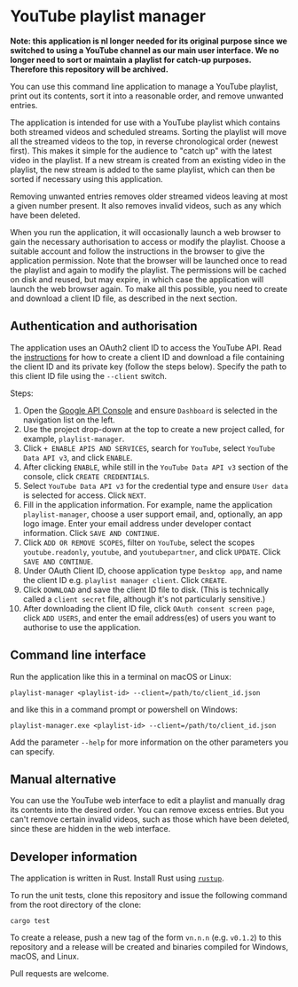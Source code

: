 # YouTube playlist manager

**Note: this application is nl longer needed for its original purpose since we switched to using a YouTube channel as our
main user interface. We no longer need to sort or maintain a playlist for catch-up purposes. Therefore this repository will be archived.**

You can use this command line application to manage a YouTube playlist, print out its contents, sort it into a reasonable order, and remove unwanted entries.

The application is intended for use with a YouTube playlist which contains both streamed videos and scheduled streams. Sorting the playlist will move all the streamed videos to the top, in reverse chronological order (newest first). This makes it simple for the audience to "catch up" with the latest video in the playlist. If a new stream is created from an existing video in the playlist, the new stream is added to the same playlist, which can then be sorted if necessary using this application.

Removing unwanted entries removes older streamed videos leaving at most a given number present. It also removes invalid videos, such as any which have been deleted.

When you run the application, it will occasionally launch a web browser to gain the necessary authorisation to access or modify the playlist. Choose a suitable account and follow the instructions in the browser to give the application
permission. Note that the browser will be launched once to read the playlist and again to modify the playlist. The permissions will be cached on disk and reused, but may expire, in which case the application will launch the web browser again. To make all this possible, you need to create and download a client ID file, as described in the next section.

## Authentication and authorisation

The application uses an OAuth2 client ID to access the YouTube API. Read the [instructions](https://developers.google.com/identity/protocols/oauth2#installed) for how to create a client ID and download a file containing the client ID and its private key (follow the steps below). Specify the path to this client ID file using the `--client` switch.

Steps:
1. Open the [Google API Console](https://console.developers.google.com/) and ensure `Dashboard` is selected in the navigation list on the left.
2. Use the project drop-down at the top to create a new project called, for example, `playlist-manager`.
3. Click `+ ENABLE APIS AND SERVICES`, search for `YouTube`, select `YouTube Data API v3`, and click `ENABLE`.
4. After clicking `ENABLE`, while still in the `YouTube Data API v3` section of the console, click `CREATE CREDENTIALS`.
5. Select `YouTube Data API v3` for the credential type and ensure `User data` is selected for access. Click `NEXT`.
6. Fill in the application information. For example, name the application `playlist-manager`, choose a user support email, and, optionally, an app logo image. Enter your email address under developer contact information. Click `SAVE AND CONTINUE`.
7. Click `ADD OR REMOVE SCOPES`, filter on `YouTube`, select the scopes `youtube.readonly`, `youtube`, and `youtubepartner`, and click `UPDATE`. Click `SAVE AND CONTINUE`.
8. Under OAuth Client ID, choose application type `Desktop app`, and name the client ID e.g. `playlist manager client`. Click `CREATE`.
9. Click `DOWNLOAD` and save the client ID file to disk. (This is technically called a `client secret` file, although it's not particularly sensitive.)
10. After downloading the client ID file, click `OAuth consent screen page`, click `ADD USERS`, and enter the email address(es) of users you want to authorise to use the application.

## Command line interface

Run the application like this in a terminal on macOS or Linux:

```
playlist-manager <playlist-id> --client=/path/to/client_id.json
```

and like this in a command prompt or powershell on Windows:

```
playlist-manager.exe <playlist-id> --client=/path/to/client_id.json
```

Add the parameter `--help` for more information on the other parameters you can specify.

## Manual alternative

You can use the YouTube web interface to edit a playlist and manually drag its contents into the desired order. You can remove excess entries. But you can't remove certain invalid videos, such as those which have been deleted, since these are hidden in the web interface.

## Developer information

The application is written in Rust. Install Rust using [`rustup`](https://rustup.rs/).

To run the unit tests, clone this repository and issue the following command from the root directory of the clone:
```
cargo test
```

To create a release, push a new tag of the form `vn.n.n` (e.g. `v0.1.2`) to this repository and a release will be created and binaries compiled for Windows, macOS, and Linux.

Pull requests are welcome.

